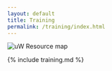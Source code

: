 ```yaml
---
layout: default
title: Training
permalink: /training/index.html
---
```


<img alt="uW Resource map" src="{{ '/assets/img/uw_resource_map.png' | prepend: site.baseurl }}" />

{% include training.md %}
